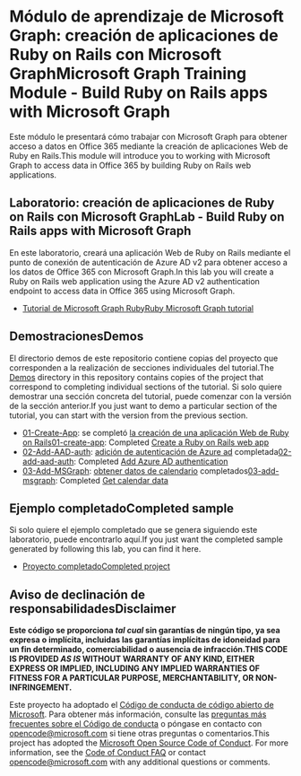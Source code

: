 # <a name="microsoft-graph-training-module---build-ruby-on-rails-apps-with-microsoft-graph"></a><span data-ttu-id="68ee3-101">Módulo de aprendizaje de Microsoft Graph: creación de aplicaciones de Ruby on Rails con Microsoft Graph</span><span class="sxs-lookup"><span data-stu-id="68ee3-101">Microsoft Graph Training Module - Build Ruby on Rails apps with Microsoft Graph</span></span>

<span data-ttu-id="68ee3-102">Este módulo le presentará cómo trabajar con Microsoft Graph para obtener acceso a datos en Office 365 mediante la creación de aplicaciones Web de Ruby en Rails.</span><span class="sxs-lookup"><span data-stu-id="68ee3-102">This module will introduce you to working with Microsoft Graph to access data in Office 365 by building Ruby on Rails web applications.</span></span>

## <a name="lab---build-ruby-on-rails-apps-with-microsoft-graph"></a><span data-ttu-id="68ee3-103">Laboratorio: creación de aplicaciones de Ruby on Rails con Microsoft Graph</span><span class="sxs-lookup"><span data-stu-id="68ee3-103">Lab - Build Ruby on Rails apps with Microsoft Graph</span></span>

<span data-ttu-id="68ee3-104">En este laboratorio, creará una aplicación Web de Ruby on Rails mediante el punto de conexión de autenticación de Azure AD v2 para obtener acceso a los datos de Office 365 con Microsoft Graph.</span><span class="sxs-lookup"><span data-stu-id="68ee3-104">In this lab you will create a Ruby on Rails web application using the Azure AD v2 authentication endpoint to access data in Office 365 using Microsoft Graph.</span></span>

- [<span data-ttu-id="68ee3-105">Tutorial de Microsoft Graph Ruby</span><span class="sxs-lookup"><span data-stu-id="68ee3-105">Ruby Microsoft Graph tutorial</span></span>](https://docs.microsoft.com/graph/training/ruby-tutorial)

## <a name="demos"></a><span data-ttu-id="68ee3-106">Demostraciones</span><span class="sxs-lookup"><span data-stu-id="68ee3-106">Demos</span></span>

<span data-ttu-id="68ee3-107">El [](./Demos) directorio demos de este repositorio contiene copias del proyecto que corresponden a la realización de secciones individuales del tutorial.</span><span class="sxs-lookup"><span data-stu-id="68ee3-107">The [Demos](./Demos) directory in this repository contains copies of the project that correspond to completing individual sections of the tutorial.</span></span> <span data-ttu-id="68ee3-108">Si solo quiere demostrar una sección concreta del tutorial, puede comenzar con la versión de la sección anterior.</span><span class="sxs-lookup"><span data-stu-id="68ee3-108">If you just want to demo a particular section of the tutorial, you can start with the version from the previous section.</span></span>

- <span data-ttu-id="68ee3-109">[01-Create-App](Demos/01-create-app): se completó [la creación de una aplicación Web de Ruby on Rails](https://docs.microsoft.com/graph/training/ruby-tutorial?tutorial-step=1)</span><span class="sxs-lookup"><span data-stu-id="68ee3-109">[01-create-app](Demos/01-create-app): Completed [Create a Ruby on Rails web app](https://docs.microsoft.com/graph/training/ruby-tutorial?tutorial-step=1)</span></span>
- <span data-ttu-id="68ee3-110">[02-Add-AAD-auth](Demos/02-add-aad-auth): [adición de autenticación de Azure ad](https://docs.microsoft.com/graph/training/ruby-tutorial?tutorial-step=3) completada</span><span class="sxs-lookup"><span data-stu-id="68ee3-110">[02-add-aad-auth](Demos/02-add-aad-auth): Completed [Add Azure AD authentication](https://docs.microsoft.com/graph/training/ruby-tutorial?tutorial-step=3)</span></span>
- <span data-ttu-id="68ee3-111">[03-Add-MSGraph](Demos/03-add-msgraph): [obtener datos de calendario](https://docs.microsoft.com/graph/training/ruby-tutorial?tutorial-step=4) completados</span><span class="sxs-lookup"><span data-stu-id="68ee3-111">[03-add-msgraph](Demos/03-add-msgraph): Completed [Get calendar data](https://docs.microsoft.com/graph/training/ruby-tutorial?tutorial-step=4)</span></span>

## <a name="completed-sample"></a><span data-ttu-id="68ee3-112">Ejemplo completado</span><span class="sxs-lookup"><span data-stu-id="68ee3-112">Completed sample</span></span>

<span data-ttu-id="68ee3-113">Si solo quiere el ejemplo completado que se genera siguiendo este laboratorio, puede encontrarlo aquí.</span><span class="sxs-lookup"><span data-stu-id="68ee3-113">If you just want the completed sample generated by following this lab, you can find it here.</span></span>

- [<span data-ttu-id="68ee3-114">Proyecto completado</span><span class="sxs-lookup"><span data-stu-id="68ee3-114">Completed project</span></span>](Demos/03-add-msgraph)

## <a name="disclaimer"></a><span data-ttu-id="68ee3-115">Aviso de declinación de responsabilidades</span><span class="sxs-lookup"><span data-stu-id="68ee3-115">Disclaimer</span></span>

<span data-ttu-id="68ee3-116">**Este código se proporciona *tal cual* sin garantías de ningún tipo, ya sea expresa o implícita, incluidas las garantías implícitas de idoneidad para un fin determinado, comerciabilidad o ausencia de infracción.**</span><span class="sxs-lookup"><span data-stu-id="68ee3-116">**THIS CODE IS PROVIDED *AS IS* WITHOUT WARRANTY OF ANY KIND, EITHER EXPRESS OR IMPLIED, INCLUDING ANY IMPLIED WARRANTIES OF FITNESS FOR A PARTICULAR PURPOSE, MERCHANTABILITY, OR NON-INFRINGEMENT.**</span></span>

<span data-ttu-id="68ee3-p102">Este proyecto ha adoptado el [Código de conducta de código abierto de Microsoft](https://opensource.microsoft.com/codeofconduct/). Para obtener más información, consulte las [preguntas más frecuentes sobre el Código de conducta](https://opensource.microsoft.com/codeofconduct/faq/) o póngase en contacto con [opencode@microsoft.com](mailto:opencode@microsoft.com) si tiene otras preguntas o comentarios.</span><span class="sxs-lookup"><span data-stu-id="68ee3-p102">This project has adopted the [Microsoft Open Source Code of Conduct](https://opensource.microsoft.com/codeofconduct/). For more information, see the [Code of Conduct FAQ](https://opensource.microsoft.com/codeofconduct/faq/) or contact [opencode@microsoft.com](mailto:opencode@microsoft.com) with any additional questions or comments.</span></span>
